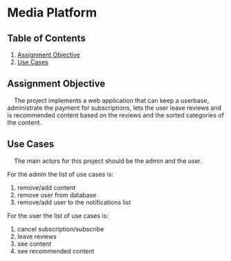 ﻿

# Media Platform


## Table of Contents  
1. [Assignment Objective](#assignment-objective) 
2. [Use Cases](#use-cases) 

## Assignment Objective

&nbsp;&nbsp;&nbsp;&nbsp;The project implements a web application that can keep a userbase, administrate the payment for subscriptions, lets the user leave reviews and is recommended content based on the reviews and the sorted categories of the content.

## Use Cases

&nbsp;&nbsp;&nbsp;&nbsp;The main actors for this project should be the admin and the user.  

For the admin the list of use cases is:
 1. remove/add content
 2. remove user from database
 3. remove/add user to the notifications list  
 
 For the user the list of use cases is:
 
 1. cancel subscription/subscribe
 2. leave reviews
 3. see content
 4. see recommended content


